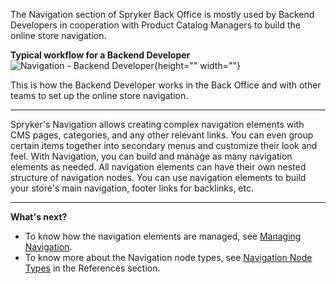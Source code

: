 The Navigation section of Spryker Back Office is mostly used by Backend Developers in cooperation with Product Catalog Managers to build the online store navigation.

**Typical workflow for a Backend Developer**
![Navigation - Backend Developer](https://spryker.s3.eu-central-1.amazonaws.com/docs/User+Guides/Back+Office+User+Guides/Navigation/navigation-section.png){height="" width=""}

This is how the Backend Developer works in the Back Office and with other teams to set up the online store navigation.
***
Spryker's Navigation allows creating complex navigation elements with CMS pages, categories, and any other relevant links. You can even group certain items together into secondary menus and customize their look and feel. With Navigation, you can build and manage as many navigation elements as needed. All navigation elements can have their own nested structure of navigation nodes. 
You can use navigation elements to build your store's main navigation, footer links for backlinks, etc. 
***
**What's next?**

* To know how the navigation elements are managed, see [Managing Navigation](https://documentation.spryker.com/v4/docs/managing-navigation).
* To know more about the Navigation node types, see [Navigation Node Types](https://documentation.spryker.com/v4/docs/navigation-node-types) in the References section.
